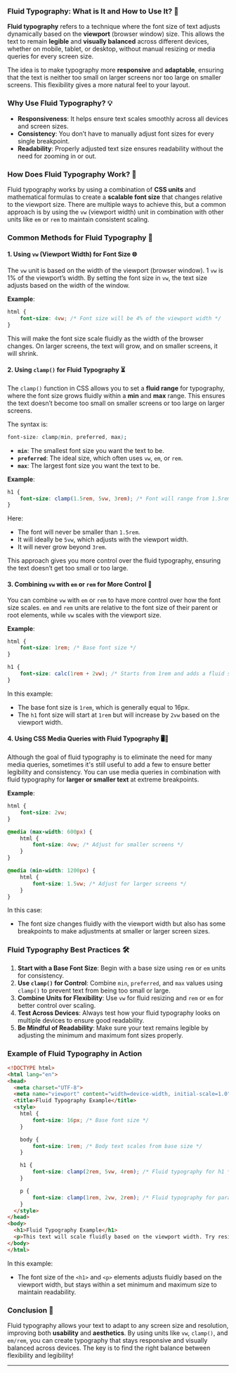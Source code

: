 ### **Fluid Typography: What is It and How to Use It?** 🌱

**Fluid typography** refers to a technique where the font size of text adjusts dynamically based on the **viewport** (browser window) size. This allows the text to remain **legible** and **visually balanced** across different devices, whether on mobile, tablet, or desktop, without manual resizing or media queries for every screen size.

The idea is to make typography more **responsive** and **adaptable**, ensuring that the text is neither too small on larger screens nor too large on smaller screens. This flexibility gives a more natural feel to your layout.

### Why Use Fluid Typography? 💡

- **Responsiveness**: It helps ensure text scales smoothly across all devices and screen sizes.
- **Consistency**: You don’t have to manually adjust font sizes for every single breakpoint.
- **Readability**: Properly adjusted text size ensures readability without the need for zooming in or out.

### How Does Fluid Typography Work? 🧐

Fluid typography works by using a combination of **CSS units** and mathematical formulas to create a **scalable font size** that changes relative to the viewport size. There are multiple ways to achieve this, but a common approach is by using the `vw` (viewport width) unit in combination with other units like `em` or `rem` to maintain consistent scaling.

### Common Methods for Fluid Typography 📏

#### 1. **Using `vw` (Viewport Width) for Font Size** 🌐

The `vw` unit is based on the width of the viewport (browser window). 1 `vw` is 1% of the viewport’s width. By setting the font size in `vw`, the text size adjusts based on the width of the window.

**Example**:
```css
html {
    font-size: 4vw; /* Font size will be 4% of the viewport width */
}
```
This will make the font size scale fluidly as the width of the browser changes. On larger screens, the text will grow, and on smaller screens, it will shrink.

#### 2. **Using `clamp()` for Fluid Typography** ⏳

The `clamp()` function in CSS allows you to set a **fluid range** for typography, where the font size grows fluidly within a **min** and **max** range. This ensures the text doesn’t become too small on smaller screens or too large on larger screens.

The syntax is:
```css
font-size: clamp(min, preferred, max);
```
- **`min`**: The smallest font size you want the text to be.
- **`preferred`**: The ideal size, which often uses `vw`, `em`, or `rem`.
- **`max`**: The largest font size you want the text to be.

**Example**:
```css
h1 {
    font-size: clamp(1.5rem, 5vw, 3rem); /* Font will range from 1.5rem to 3rem, ideally 5vw */
}
```
Here:
- The font will never be smaller than `1.5rem`.
- It will ideally be `5vw`, which adjusts with the viewport width.
- It will never grow beyond `3rem`.

This approach gives you more control over the fluid typography, ensuring the text doesn’t get too small or too large.

#### 3. **Combining `vw` with `em` or `rem` for More Control** 🧰

You can combine `vw` with `em` or `rem` to have more control over how the font size scales. `em` and `rem` units are relative to the font size of their parent or root elements, while `vw` scales with the viewport size.

**Example**:
```css
html {
    font-size: 1rem; /* Base font size */
}

h1 {
    font-size: calc(1rem + 2vw); /* Starts from 1rem and adds a fluid size based on viewport width */
}
```
In this example:
- The base font size is `1rem`, which is generally equal to 16px.
- The `h1` font size will start at `1rem` but will increase by `2vw` based on the viewport width.

#### 4. **Using CSS Media Queries with Fluid Typography** 🖥️📱

Although the goal of fluid typography is to eliminate the need for many media queries, sometimes it's still useful to add a few to ensure better legibility and consistency. You can use media queries in combination with fluid typography for **larger or smaller text** at extreme breakpoints.

**Example**:
```css
html {
    font-size: 2vw;
}

@media (max-width: 600px) {
    html {
        font-size: 4vw; /* Adjust for smaller screens */
    }
}

@media (min-width: 1200px) {
    html {
        font-size: 1.5vw; /* Adjust for larger screens */
    }
}
```

In this case:
- The font size changes fluidly with the viewport width but also has some breakpoints to make adjustments at smaller or larger screen sizes.

### Fluid Typography Best Practices 🛠️

1. **Start with a Base Font Size**: Begin with a base size using `rem` or `em` units for consistency.
2. **Use `clamp()` for Control**: Combine `min`, `preferred`, and `max` values using `clamp()` to prevent text from being too small or large.
3. **Combine Units for Flexibility**: Use `vw` for fluid resizing and `rem` or `em` for better control over scaling.
4. **Test Across Devices**: Always test how your fluid typography looks on multiple devices to ensure good readability.
5. **Be Mindful of Readability**: Make sure your text remains legible by adjusting the minimum and maximum font sizes properly.

### Example of Fluid Typography in Action

```html
<!DOCTYPE html>
<html lang="en">
<head>
  <meta charset="UTF-8">
  <meta name="viewport" content="width=device-width, initial-scale=1.0">
  <title>Fluid Typography Example</title>
  <style>
    html {
        font-size: 16px; /* Base font size */
    }

    body {
        font-size: 1rem; /* Body text scales from base size */
    }

    h1 {
        font-size: clamp(2rem, 5vw, 4rem); /* Fluid typography for h1 */
    }

    p {
        font-size: clamp(1rem, 2vw, 2rem); /* Fluid typography for paragraph */
    }
  </style>
</head>
<body>
  <h1>Fluid Typography Example</h1>
  <p>This text will scale fluidly based on the viewport width. Try resizing the browser window to see the effect!</p>
</body>
</html>
```

In this example:
- The font size of the `<h1>` and `<p>` elements adjusts fluidly based on the viewport width, but stays within a set minimum and maximum size to maintain readability.

### Conclusion 🎯

Fluid typography allows your text to adapt to any screen size and resolution, improving both **usability** and **aesthetics**. By using units like `vw`, `clamp()`, and `em/rem`, you can create typography that stays responsive and visually balanced across devices. The key is to find the right balance between flexibility and legibility!



---